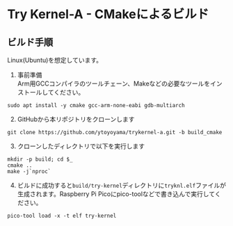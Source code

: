 ﻿# Try Kernel-A - CMakeによるビルド

## ビルド手順
Linux(Ubuntu)を想定しています。

1. 事前準備  
Arm用GCCコンパイラのツールチェーン、Makeなどの必要なツールをインストールしてください。  

```
sudo apt install -y cmake gcc-arm-none-eabi gdb-multiarch
```

2. GitHubから本リポジトリをクローンします  
```
git clone https://github.com/ytoyoyama/trykernel-a.git -b build_cmake
```  

3. クローンしたディレクトリで以下を実行します  
```
mkdir -p build; cd $_
cmake ..
make -j`nproc`
```

4. ビルドに成功すると`build/try-kernel`ディレクトリに`tryknl.elf`ファイルが生成されます。Raspberry Pi Picoにpico-toolなどで書き込んで実行してください。  

```
pico-tool load -x -t elf try-kernel
```
